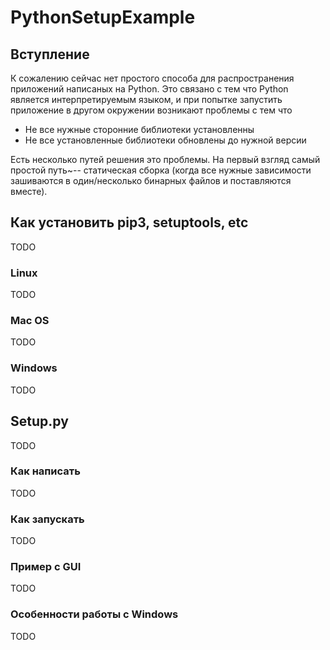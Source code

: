 # PythonSetupExample

## Вступление

К сожалению сейчас нет простого способа для распространения приложений написаных на Python.
Это связано с тем что Python является интерпретируемым языком, и при попытке запустить приложение в другом окружении возникают проблемы с тем что

* Не все нужные сторонние библиотеки установленны
* Не все установленные библиотеки обновлены до нужной версии

Есть несколько путей решения это проблемы. На первый взгляд самый простой путь~-- статическая сборка (когда все нужные зависимости зашиваются в один/несколько бинарных файлов и поставляются вместе).


## Как установить pip3, setuptools, etc

TODO

### Linux
TODO

### Mac OS
TODO

### Windows

TODO

## Setup.py

TODO

### Как написать

TODO

### Как запускать

TODO

### Пример с GUI

TODO

### Особенности работы с Windows

TODO
